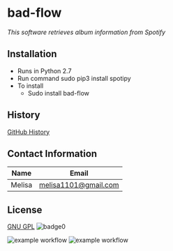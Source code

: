 # bad-flow
*This software retrieves album information from Spotify*

## Installation
* Runs in Python 2.7
* Run command sudo pip3 install spotipy
* To install
  * Sudo install bad-flow 


## History
[GitHub History](http://github.com)

## Contact Information
Name         | Email
------------ | -------------------------
Melisa       | melisa1101@gmail.com

## License
[GNU GPL](license)
![badge0](https://img.shields.io/static/v1?label=License&message=GNU&color=<BLUE>)

![example workflow](https://github.com/melisa-calderon/bad-flow/actions/workflows/check.yaml/badge.svg)
![example workflow](https://github.com/melisa-calderon/bad-flow/actions/workflows/qa.yaml/badge.svg)
